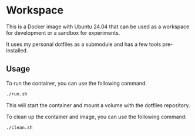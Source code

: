 # Workspace

This is a Docker image with Ubuntu 24.04 that can be used as a workspace for
development or a sandbox for experiments.

It uses my personal dotfiles as a submodule and has a few tools pre-installed.

## Usage

To run the container, you can use the following command:

```bash
./run.sh
```

This will start the container and mount a volume with the dotfiles repository.

To clean up the container and image, you can use the following command:

```bash
./clean.sh
```
